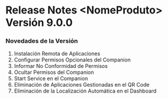 # Release Notes \<NomeProduto> Versión 9.0.0

### **Novedades de la Versión**

1. Instalación Remota de Aplicaciones
2. Configurar Permisos Opcionales del Companion
3. Informar No Conformidad de Permisos
4. Ocultar Permisos del Companion
5. Start Service en el Companion
6. Eliminación de Aplicaciones Gestionadas en el QR Code
7. Eliminación de la Localización Automática en el Dashboard
